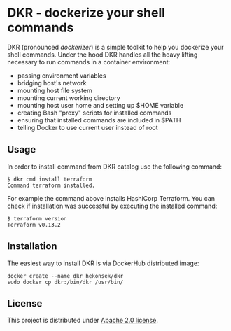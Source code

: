 # DKR - dockerize your shell commands

DKR (pronounced *dockerizer*) is a simple toolkit to help you dockerize your shell commands. Under the hood 
DKR handles all the heavy lifting necessary to run commands in a container environment:
- passing environment variables
- bridging host's network
- mounting host file system
- mounting current working directory
- mounting host user home and setting up $HOME variable 
- creating Bash "proxy" scripts for installed commands 
- ensuring that installed commands are included in $PATH
- telling Docker to use current user instead of root

## Usage

In order to install command from DKR catalog use the following command:

```
$ dkr cmd install terraform
Command terraform installed.
```

For example the command above installs HashiCorp Terraform. You can check if installation was successful
by executing the installed command:

```
$ terraform version
Terraform v0.13.2
```

## Installation

The easiest way to install DKR is via DockerHub distributed image:

```
docker create --name dkr hekonsek/dkr
sudo docker cp dkr:/bin/dkr /usr/bin/
```

## License
 
This project is distributed under [Apache 2.0 license](http://www.apache.org/licenses/LICENSE-2.0.html).